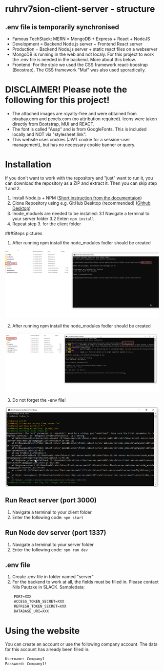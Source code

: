 # ruhrv7sion-client-server - structure

## .env file is temporarily synchronised

* Famous TechStack: MERN = MongoDB + Express + React + NodeJS
* Development = Backend Node.js server + Frontend React server
* Production = Backend Node.js server + static react files on a webserver
* MongoDB is running in the web and not localy. For this project to work the .env file is needed in the backend. More about this below.
* Frontend: For the style we used the CSS framework react-boostrap (Boostrap). The CSS framework "Mui" was also used sporadically. 



# DISCLAIMER! Please note the following for this project!
* The attached images are royalty-free and were obtained from pixabay.com and pexels.com (no attribution required). Icons were taken directly from Bootstrap, MUI and REACT.
* The font is called "Asap" and is from GoogleFonts. This is included locally and NOT via "stylesheet link". 
* This website uses cookies (JWT cookie for a session-user management), but has no necessary cookie banner or query.



# Installation
If you don't want to work with the repository and "just" want to run it, you can download the repository as a ZIP and extract it. Then you can skip step 1 and 2.

1. Install Node.js + NPM ([Short instruction from the documentaion](https://docs.npmjs.com/downloading-and-installing-node-js-and-npm))
2. Clone Repository using e.g. GitHub Desktop (recommended) ([Github Desktop](https://desktop.github.com/))
3. !node_moduels are needed to be installed: 
3.1 Navigate a terminal to your server folder
3.2 Enter: ``` npm install ```
4. Repeat step 3. for the client folder

###Steps pictures
1. After running npm install the node_modules fodler should be created
<img src="Techlabs/pictures_tutorial/3.png" alt="Missigng Pciture 3">

2. After running npm install the node_modules fodler should be created
<img src="Techlabs/pictures_tutorial/4.png" alt="Missigng Pciture 4">

3. Do not forget the -env file! 
<img src="Techlabs/pictures_tutorial/frogot%20env%20file.png" alt="Missigng Pciture frogot%20env%20file">

## Run React server (port 3000)
1. Navigate a terminal to your client folder
2. Enter the following code: ``` npm start ```

## Run Node dev server (port 1337)
1. Navigate a terminal to your server folder
2. Enter the following code: ``` npm run dev ```

## .env file 
1. Create .env file in folder named "server"
2. For the backend to work at all, the fields must be filled in. Please contact Nils Pautzke in SLACK.
Sampledata:
```
    PORT=XXX
    ACCESS_TOKEN_SECRET=XXX
    REFRESH_TOKEN_SECRET=XXX
    DATABASE_URI=XXX
```

# Using the website
You can create an account or use the following company account. The data for this account has already been filled in.
```
Username: Company1
Password: Company1!
```
